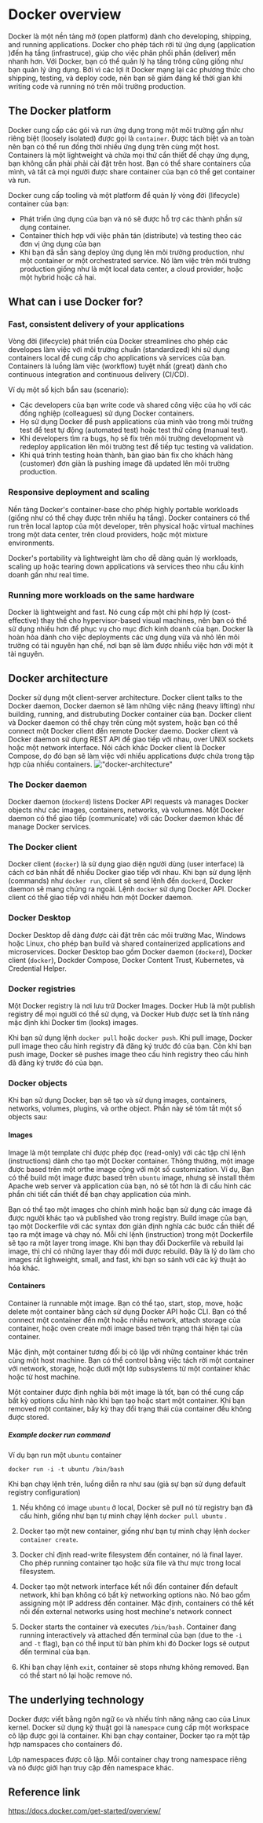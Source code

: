 # Docker overview

Docker là một nền tảng mở (open platform) dành cho developing, shipping, and running applications. Docker cho phép tách rời từ ứng dụng (application )đến hạ tầng (infrastruce), giúp cho việc phân phối phần (deliver) mền nhanh hơn. Với Docker, bạn có thể quản lý hạ tầng trông cũng giống như bạn quản lý ứng dụng. Bởi vì các lợi ít  Docker mạng lại các phương thức cho shipping, testing, và deploy code, nên bạn sẽ giám đáng kể thời gian khi writing code và running nó trên môi trường production.

## The Docker platform

Docker cung cấp các gói và run ứng dụng trong một môi trường gần như riêng biệt (loosely isolated) được gọi là `container`. Được tách biệt và an toàn nên bạn có thể run đồng thời nhiều ứng dụng trên cùng một host. Containers là một lightweight và chứa mọi thứ cần thiết để chạy ứng dụng, bạn không cần phải phải cài đặt trên host. Bạn có thể share containers của mình, và tất cả mọi người được share container của bạn có thể get container và run.

Docker cung cấp tooling và một platform để quản lý vòng đời (lifecycle) container của bạn:

- Phát triển ứng dụng của bạn và nó sẽ được hỗ trợ các thành phần sử dụng container.
- Container thích hợp với việc phân tán (distribute) và testing theo các đơn vị ứng dụng của bạn
- Khi bạn đã sẵn sàng deploy ứng dụng lên môi trường production,  như một container or một orchestrated service. Nó làm việc trên môi trường production giống như là một local data center, a cloud provider, hoặc một hybrid hoặc cả hai.

## What can i use Docker for?

### Fast, consistent delivery of your applications

Vòng đời (lifecycle) phát triển của Docker streamlines cho phép các developes làm việc với môi trường chuẩn (standardized) khi sử dụng containers local để cung cấp cho applications và services của bạn. Containers là luồng làm việc (workflow) tuyệt nhất (great) dành cho continuous integration and continuous delivery (CI/CD).

Ví dụ một số kịch bẩn sau (scenario):

- Các developers của bạn write code và shared công việc của họ với các đồng nghiệp (colleagues) sử dụng Docker containers.
- Họ sử dụng Docker để push applications của mình vào trong môi trường test để test tự động (automated test) hoặc test thử công (manual test).
- Khi developers tìm ra bugs, họ sẽ fix trên môi trường development và redeploy application lên môi trường test để tiếp tục testing và validation.
- Khi quá trình testing hoàn thành, bàn giao bản fix cho khách hàng (customer) đơn giản là pushing image đã updated lên môi trường production.

### Responsive deployment and scaling

Nền tảng Docker's container-base cho phép highly portable workloads (giống như có thể chạy được trên nhiều hạ tầng). Docker containers có thể run trên local laptop của một developer, trên physical hoặc virtual machines trong một data center, trên cloud providers, hoặc một mixture environments.

Docker's portability và lightweight làm cho dễ dàng quản lý workloads, scaling up hoặc tearing down applications và services theo nhu cầu kinh doanh gần như real time.

### Running more workloads on the same hardware

Docker là lightweight and fast. Nó cung cấp một chi phí hợp lý (cost-effective) thay thế cho hypervisor-based visual machines, nên bạn có thể sử dụng nhiều hơn để phục vụ cho mục đích kinh doanh của bạn. Docker là hoàn hỏa dành cho việc deployments các ưng dụng vừa và nhỏ lên môi trường có tài nguyên hạn chế, nơi bạn sẽ làm được nhiều việc hơn với một ít tài nguyên.

## Docker architecture

Docker sử dụng một client-server architecture. Docker client talks to the Docker daemon, Docker daemon sẽ làm những việc năng (heavy lifting) như building, running, and distrubuting Docker container của bạn. Docker client và Docker daemon có thể chạy trên cùng một system, hoặc bạn có thể connect một Docker client đến remote Docker daemo. Docker client và Docker daemon sử dụng REST API để giao tiếp với nhau, over UNIX sockets hoặc một network interface. Nói cách khác Docker client là Docker Compose, do đó bạn sẽ làm việc với nhiều applications được chứa trong tập hợp của nhiều containers.
!["docker-architecture"](./images/docker-architecture.bmp)

### The Docker daemon

Docker daemon (`dockerd`) listens Docker API requests và manages Docker objects như các images, containers, networks, và volumnes. Một Docker daemon có thể giao tiếp (communicate) với các Docker daemon khác để manage Docker services.

### The Docker client

Docker client (`docker`) là sử dụng giao diện người dùng (user interface) là cách cơ bản nhất để nhiều Docker giao tiếp với nhau. Khi bạn sử dụng lệnh (commands) như `docker run`, client sẽ send lệnh đến `dockerd`, Docker daemon sẽ mang chúng ra ngoài. Lệnh `docker` sử dụng Docker API. Docker client có thể giao tiếp với nhiều hơn một Docker daemon. 

### Docker Desktop

Docker Desktop dễ dàng được cài đặt trên các môi trường Mac, Windows hoặc Linux, cho phép bạn build và shared containerized applications and microservices. Docker Desktop bao gồm Docker daemon (`dockerd`), Docker client (`docker`), Dockder Compose, Docker Content Trust, Kubernetes, và Credential Helper.

### Docker registries

Một Docker registry là nơi lưu trữ Docker Images. Docker Hub là một publish registry để mọi người có thể sử dụng, và Docker Hub được set là tính năng mặc định khi Docker tìm (looks) images.

Khi bạn sử dụng lệnh `docker pull` hoặc `docker push`. Khi pull image, Docker pull image theo cấu hình registry đã đăng ký trước đó của bạn. Còn khi bạn push image, Docker sẽ pushes image theo cấu hình registry theo cấu hình đã đăng ký trước đó của bạn.

### Docker objects

Khi bạn sử dụng Docker, bạn sẽ tạo và sử dụng images, containers, networks, volumes, plugins, và orthe object. Phần này sẽ tóm tắt một số objects sau:

#### Images

Image là một template chỉ được phép đọc (read-only) với các tập chỉ lệnh (instructions) dành cho tạo một Docker container. Thông  thường, một image được based trên một orthe image cộng với một số customization. Ví dụ, Bạn có thể build một image được based trên `ubuntu` image, nhưng sẽ install thêm Apache web server và application của bạn, nó sẽ tốt hơn là đi cấu hình các phần chi tiết cần thiết để bạn chạy application của mình.

Bạn có thể tạo một images cho chính mình hoặc bạn sử dụng các image đã được người khác tạo và published vào trong registry. Build image của bạn, tạo một Dockerfile với các syntax đơn giản định nghĩa các bước cần thiết để tạo ra một image và chạy nó. Mỗi chỉ lệnh (instruction) trong một Dockerfile sẽ tạo ra một layer trong image. Khi bạn thay đổi Dockerfile và rebuild lại image, thì chỉ có những  layer thay đổi mới được rebuild. Đây là lý do làm cho images rất lighweight, small, and fast, khi bạn so sánh với các kỹ thuật ảo hóa khác.

#### Containers

Container là runnable một image. Bạn có thể tạo, start, stop, move, hoặc delete một container bằng cách sử dụng Docker API hoặc CLI. Bạn có thể connect một container đến một hoặc nhiều network, attach storage của container, hoặc oven create mới image based trên trạng thái hiện tại của container.

Mặc định, một container tương đối bị cô lập với những container khác trên cùng một host machine. Bạn có thể control bằng việc tách rời một container với network, storage, hoặc dưới một lớp subsystems từ một container khác hoặc từ host machine.

Một container được định nghĩa bởi một image là tốt, bạn có thể cung cấp bất kỳ options cấu hình nào khi bạn tạo hoặc start một container. Khi bạn removed một container, bấy kỳ thay đổi trạng thái của container đều không được stored.

##### Example docker run command

Ví dụ bạn run một `ubuntu` container

```docker
docker run -i -t ubuntu /bin/bash
```

Khi bạn chạy lệnh trên, luồng diễn ra như sau (giả sự bạn sử dụng default registry configuration)

1. Nếu không có image `ubuntu` ở local, Docker sẽ pull nó từ registry bạn đã cấu hình, giống như bạn tự mình chạy lệnh `docker pull ubuntu` .

2. Docker tạo một new container, giống như bạn tự mình chạy lệnh `docker container create`.

3. Docker chỉ định read-write filesystem đến container, nó là final layer. Cho phép running container tạo hoặc sửa file và thư mực trong local filesystem.

4. Docker tạo một network interface kết nối đến container đến default network, khi bạn không có bất kỳ networking options nào. Nó bao gồm assigning một IP address đến container. Mặc định, containers có thể kết nối đến external networks using host mechine's network connect

5. Docker starts the container và executes `/bin/bash`. Container đang running interactively và attached đến terminal của bạn (due to the `-i` and `-t` flag), bạn có thể input từ bàn phím khi đó Docker logs sẽ output đến terminal của bạn.

6. Khi bạn chạy lệnh `exit`, container sẽ stops nhưng không removed. Bạn có thể start nó lại hoặc remove nó.

## The underlying technology

Docker được viết bằng ngôn ngữ `Go` và nhiều tính năng nâng cao của Linux kernel. Docker sử dụng kỹ thuật gọi là `namespace` cung cấp một workspace cô lập được gọi là container. Khi bạn chạy container, Docker tạo ra một tập hợp namspaces cho containers đó.

Lớp namespaces được cô lập. Mỗi container chạy trong namespace riêng và nó được giới hạn truy cập đến namespace khác.

## Reference link
https://docs.docker.com/get-started/overview/
